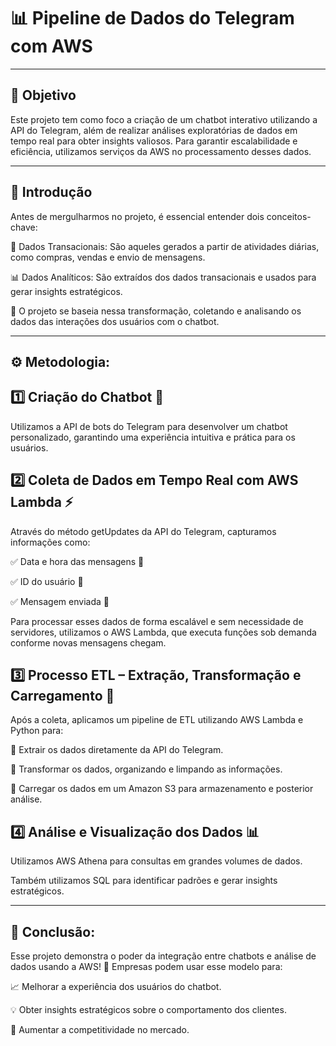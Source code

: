 # 📊 Pipeline de Dados do Telegram com AWS

---

## 🎯 Objetivo
Este projeto tem como foco a criação de um chatbot interativo utilizando a API do Telegram, além de realizar análises exploratórias de dados em tempo real para obter insights valiosos. Para garantir escalabilidade e eficiência, utilizamos serviços da AWS no processamento desses dados.

---
## 📝 Introdução
Antes de mergulharmos no projeto, é essencial entender dois conceitos-chave:

📌 Dados Transacionais: São aqueles gerados a partir de atividades diárias, como compras, vendas e envio de mensagens.

📊 Dados Analíticos: São extraídos dos dados transacionais e usados para gerar insights estratégicos.

📂 O projeto se baseia nessa transformação, coletando e analisando os dados das interações dos usuários com o chatbot.

--- 

## ⚙️ Metodologia:

## 1️⃣ Criação do Chatbot 🤖
Utilizamos a API de bots do Telegram para desenvolver um chatbot personalizado, garantindo uma experiência intuitiva e prática para os usuários.

## 2️⃣ Coleta de Dados em Tempo Real com AWS Lambda ⚡
Através do método getUpdates da API do Telegram, capturamos informações como:

✅ Data e hora das mensagens 📆

✅ ID do usuário 👤

✅ Mensagem enviada 💬


Para processar esses dados de forma escalável e sem necessidade de servidores, utilizamos o AWS Lambda, que executa funções sob demanda conforme novas mensagens chegam.

## 3️⃣ Processo ETL – Extração, Transformação e Carregamento 🔄
Após a coleta, aplicamos um pipeline de ETL utilizando AWS Lambda e Python para:

📌 Extrair os dados diretamente da API do Telegram.

📌 Transformar os dados, organizando e limpando as informações.

📌 Carregar os dados em um Amazon S3 para armazenamento e posterior análise.

## 4️⃣ Análise e Visualização dos Dados 📊
Utilizamos AWS Athena para consultas em grandes volumes de dados.

Também utilizamos SQL para identificar padrões e gerar insights estratégicos.

---

## 🏁 Conclusão:
Esse projeto demonstra o poder da integração entre chatbots e análise de dados usando a AWS! 🚀 Empresas podem usar esse modelo para:

📈 Melhorar a experiência dos usuários do chatbot.

💡 Obter insights estratégicos sobre o comportamento dos clientes.

🎯 Aumentar a competitividade no mercado.
